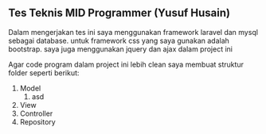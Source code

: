 ## Tes Teknis MID Programmer (Yusuf Husain)
Dalam mengerjakan tes ini saya menggunakan framework laravel dan mysql sebagai database. untuk framework css yang saya gunakan adalah bootstrap. saya juga menggunakan jquery dan ajax dalam project ini

Agar code program dalam project ini lebih clean saya membuat struktur folder seperti berikut:
1. Model
   1. asd
3. View
4. Controller
5. Repository
